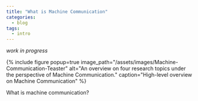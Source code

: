 ```yaml
---
title: "What is Machine Communication"
categories:
  - blog
tags:
  - intro
---
```



*work in progress*


{% include figure popup=true image_path="/assets/images/Machine-Communication-Teaster" alt="An overview on four research topics under the perspective of Machine Communication." caption="High-level overview on Machine Communication" %}


What is machine communication?

